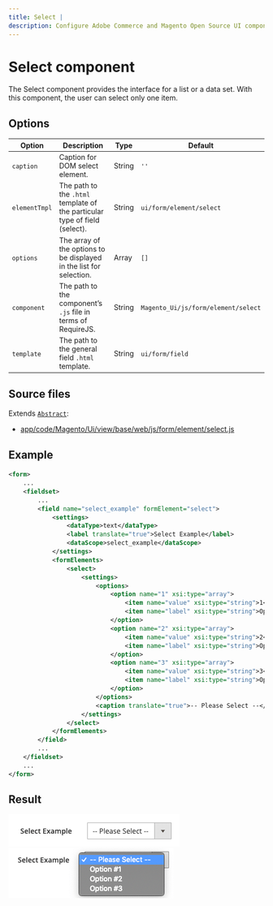 ```yaml
---
title: Select |
description: Configure Adobe Commerce and Magento Open Source UI components and integrate them with other components.
---
```


# Select component

The Select component provides the interface for a list or a data set. With this component, the user can select only one item.

## Options

| Option | Description | Type | Default |
| --- | --- | --- | --- |
| `caption` | Caption for DOM select element. | String | `''` |
| `elementTmpl` | The path to the `.html` template of the particular type of field (select). | String | `ui/form/element/select` |
| `options` | The array of the options to be displayed in the list for selection. | Array | `[]` |
| `component` | The path to the component’s `.js` file in terms of RequireJS. | String | `Magento_Ui/js/form/element/select` |
| `template` | The path to the general field `.html` template. | String | `ui/form/field` |

## Source files

Extends [`Abstract`](https://github.com/magento/magento2/blob/2.4/app/code/Magento/Ui/view/base/web/js/form/element/abstract.js):

-  [app/code/Magento/Ui/view/base/web/js/form/element/select.js](https://github.com/magento/magento2/blob/2.4/app/code/Magento/Ui/view/base/web/js/form/element/select.js)

## Example

```xml
<form>
    ...
    <fieldset>
        ...
        <field name="select_example" formElement="select">
            <settings>
                <dataType>text</dataType>
                <label translate="true">Select Example</label>
                <dataScope>select_example</dataScope>
            </settings>
            <formElements>
                <select>
                    <settings>
                        <options>
                            <option name="1" xsi:type="array">
                                <item name="value" xsi:type="string">1</item>
                                <item name="label" xsi:type="string">Option #1</item>
                            </option>
                            <option name="2" xsi:type="array">
                                <item name="value" xsi:type="string">2</item>
                                <item name="label" xsi:type="string">Option #2</item>
                            </option>
                            <option name="3" xsi:type="array">
                                <item name="value" xsi:type="string">3</item>
                                <item name="label" xsi:type="string">Option #3</item>
                            </option>
                        </options>
                        <caption translate="true">-- Please Select --</caption>
                    </settings>
                </select>
            </formElements>
        </field>
        ...
    </fieldset>
    ...
</form>
```

## Result

![Select Component Example](../../_images/ui-components/ui-select-result.png)
![Select Component Options Example](../../_images/ui-components/ui-select-options-result.png)
